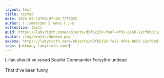 ```yaml
---
layout: text
title: Texted
date: 2025-05-13T09:07:40.777992Z
author: ⸸ commander ░ nova ⸸ :~$
collection: texts
guid: https://labyrinth.zone/objects/d5fb2250-fee7-4fd1-865b-12cf0bd71a0d
avatar: /img/avatar/daemon.png
akkoma: https://labyrinth.zone/objects/d5fb2250-fee7-4fd1-865b-12cf0bd71a0d
tags: [akkoma, labyrinth-zone]
---
```


<p>Lilian should've raised Scarlet Commander Forsythe undead<br><br>That'd've been funny</p>